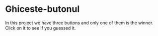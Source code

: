 # Ghiceste-butonul
In this project we have three buttons and only one of them is the winner. Click on it to see if you guessed it.
